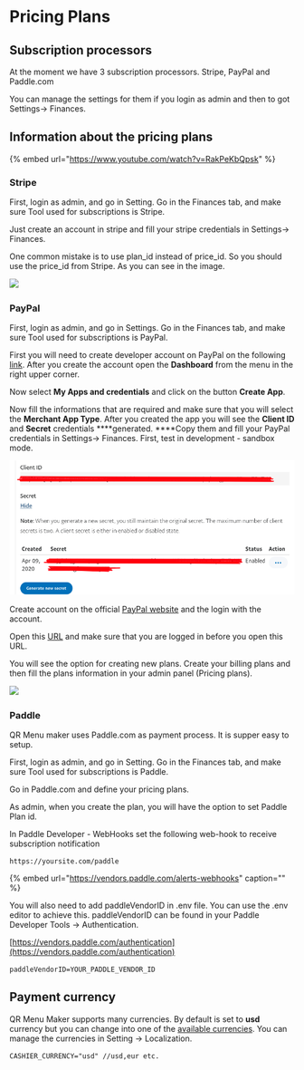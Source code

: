 # Pricing Plans

## Subscription processors

At the moment we have 3 subscription processors. Stripe, PayPal and Paddle.com

You can manage the settings for them if you login as admin and then to got Settings-&gt; Finances.

## **Information about the pricing plans**

{% embed url="https://www.youtube.com/watch?v=RakPeKbQpsk" %}

### Stripe

First, login as admin, and go in Setting. Go in the Finances tab, and make sure Tool used for subscriptions is Stripe.

Just create an account in stripe and fill your stripe credentials in Settings-&gt; Finances.

One common mistake is to use plan\_id instead of price\_id. So you should use the price\_id from Stripe. As you can see in the image.

![](https://i.imgur.com/0WnONPQ.png)

### PayPal

First, login as admin, and go in Settings. Go in the Finances tab, and make sure Tool used for subscriptions is PayPal. 

First you will need to create developer account on PayPal on the following [link](https://developer.paypal.com/classic-home). After you create the account open the **Dashboard** from the menu in the right upper corner.

Now select **My Apps and credentials** and click on the button **Create App**. 

Now fill the informations that are required and make sure that you will select the **Merchant App Type**. After you created the app you will see the **Client ID** and **Secret** credentials ****generated.  ****Copy them and fill your PayPal credentials in Settings-&gt; Finances. First, test in development - sandbox mode.

![](../.gitbook/assets/screenshot-1-.png)

Create account on the official [PayPal website](https://www.paypal.com/) and the login with the account.

Open this [URL](https://www.paypal.com/billing/plans) and make sure that you are logged in before you open this URL.

You will see the option for creating new plans. Create your billing plans and then fill the plans information in your admin panel \(Pricing plans\).

![](https://i.imgur.com/ptCNXWK.png)

### Paddle

QR Menu maker uses Paddle.com as payment process. It is supper easy to setup.

First, login as admin, and go in Setting. Go in the Finances tab, and make sure Tool used for subscriptions is Paddle.

Go in Paddle.com and define your pricing plans.

As admin, when you create the plan, you will have the option to set Paddle Plan id.

In Paddle Developer - WebHooks set the following web-hook to receive subscription notification

```text
https://yoursite.com/paddle
```

{% embed url="https://vendors.paddle.com/alerts-webhooks" caption="" %}

You will also need to add paddleVendorID in .env file. You can use the .env editor to achieve this. paddleVendorID can be found in your Paddle Developer Tools -&gt; Authentication.

[https://vendors.paddle.com/authentication](https://vendors.paddle.com/authentication)

```text
paddleVendorID=YOUR_PADDLE_VENDOR_ID
```

## **Payment currency**

QR Menu Maker supports many currencies. By default is set to **usd** currency but you can change into one of the [available currencies](https://stripe.com/docs/currencies#presentment-currencies). You can manage the currencies in Setting -&gt; Localization.

```text
CASHIER_CURRENCY="usd" //usd,eur etc.
```

